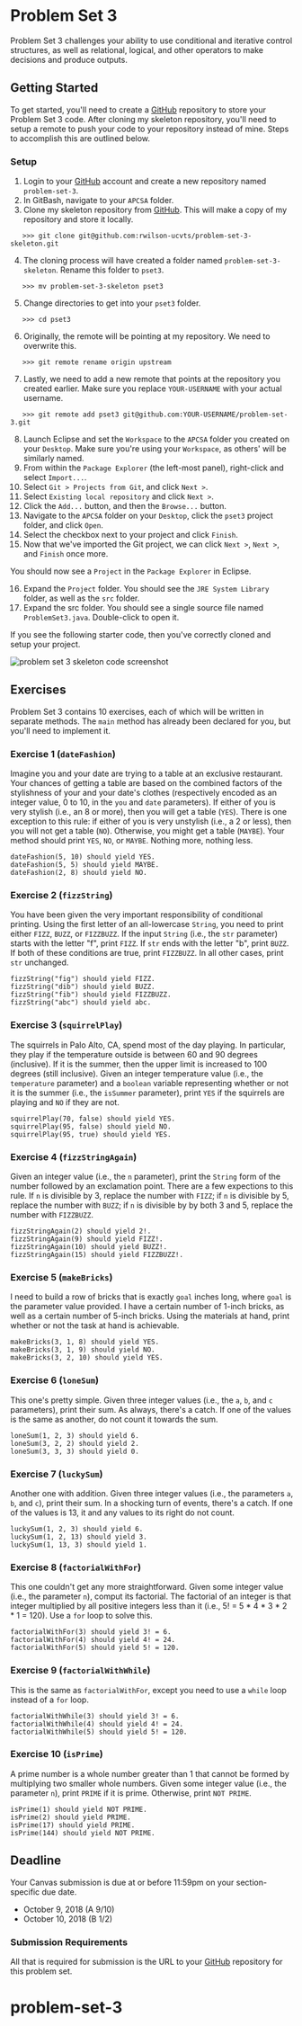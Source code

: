 # Problem Set 3

Problem Set 3 challenges your ability to use conditional and iterative control structures, as well as relational, logical, and other operators to make decisions and produce outputs.

## Getting Started

To get started, you'll need to create a [GitHub](https://github.com/) repository to store your Problem Set 3 code. After cloning my skeleton repository, you'll need to setup a remote to push your code to your repository instead of mine. Steps to accomplish this are outlined below.

### Setup

01. Login to your [GitHub](https://github.com/) account and create a new repository named ```problem-set-3```.
02. In GitBash, navigate to your ```APCSA``` folder.
03. Clone my skeleton repository from [GitHub](https://github.com/). This will make a copy of my repository and store it locally.
```
   >>> git clone git@github.com:rwilson-ucvts/problem-set-3-skeleton.git
```
04. The cloning process will have created a folder named ```problem-set-3-skeleton```. Rename this folder to ```pset3```.
```
   >>> mv problem-set-3-skeleton pset3
```
05. Change directories to get into your ```pset3``` folder.
```
   >>> cd pset3
```
06. Originally, the remote will be pointing at my repository. We need to overwrite this.
```
   >>> git remote rename origin upstream
```
07. Lastly, we need to add a new remote that points at the repository you created earlier. Make sure you replace ```YOUR-USERNAME``` with your actual username.
```
   >>> git remote add pset3 git@github.com:YOUR-USERNAME/problem-set-3.git
```
08. Launch Eclipse and set the ```Workspace``` to the ```APCSA``` folder you created on your ```Desktop```. Make sure you're using your ```Workspace```, as others' will be similarly named.
09. From within the ```Package Explorer``` (the left-most panel), right-click and select ```Import...```.
10. Select ```Git > Projects from Git```, and click ```Next >```.
11. Select ```Existing local repository``` and click ```Next >```.
12. Click the ```Add...``` button, and then the ```Browse...``` button.
13. Navigate to the ```APCSA``` folder on your ```Desktop```, click the ```pset3``` project folder, and click ```Open```.
14. Select the checkbox next to your project and click ```Finish```.
15. Now that we've imported the Git project, we can click ```Next >```, ```Next >```, and ```Finish``` once more.

You should now see a ```Project``` in the ```Package Explorer``` in Eclipse.

16. Expand the ```Project``` folder. You should see the ```JRE System Library``` folder, as well as the ```src``` folder.
17. Expand the src folder. You should see a single source file named ```ProblemSet3.java```. Double-click to open it.

If you see the following starter code, then you've correctly cloned and setup your project.

![problem set 3 skeleton code screenshot](https://www.ucvts.tec.nj.us/cms/lib/NJ03001805/Centricity/domain/760/apcsa-images/pset3-skeleton.png)

## Exercises

Problem Set 3 contains 10 exercises, each of which will be written in separate methods. The ```main``` method has already been declared for you, but you'll need to implement it.

### Exercise 1 (```dateFashion```)

Imagine you and your date are trying to a table at an exclusive restaurant. Your chances of getting a table are based on the combined factors of the stylishness of your and your date's clothes (respectively encoded as an integer value, 0 to 10, in the ```you``` and ```date``` parameters). If either of you is very stylish (i.e., an 8 or more), then you will get a table (```YES```). There is one exception to this rule: if either of you is very unstylish (i.e., a 2 or less), then you will not get a table (```NO```). Otherwise, you might get a table (```MAYBE```). Your method should print ```YES```, ```NO```, or ```MAYBE```. Nothing more, nothing less.

```
dateFashion(5, 10) should yield YES.
dateFashion(5, 5) should yield MAYBE.
dateFashion(2, 8) should yield NO.
```

### Exercise 2 (```fizzString```)

You have been given the very important responsibility of conditional printing. Using the first letter of an all-lowercase ```String```, you need to print either ```FIZZ```, ```BUZZ```, or ```FIZZBUZZ```. If the input ```String``` (i.e., the ```str``` parameter) starts with the letter "f", print ```FIZZ```. If ```str``` ends with the letter "b", print ```BUZZ```. If both of these conditions are true, print ```FIZZBUZZ```. In all other cases, print ```str``` unchanged.

```
fizzString("fig") should yield FIZZ.
fizzString("dib") should yield BUZZ.
fizzString("fib") should yield FIZZBUZZ.
fizzString("abc") should yield abc.
```

### Exercise 3 (```squirrelPlay```)

The squirrels in Palo Alto, CA, spend most of the day playing. In particular, they play if the temperature outside is between 60 and 90 degrees (inclusive). If it is the summer, then the upper limit is increased to 100 degrees (still inclusive). Given an integer temperature value (i.e., the ```temperature``` parameter) and a ```boolean``` variable representing whether or not it is the summer (i.e., the ```isSummer``` parameter), print ```YES``` if the squirrels are playing and ```NO``` if they are not.

```
squirrelPlay(70, false) should yield YES.
squirrelPlay(95, false) should yield NO.
squirrelPlay(95, true) should yield YES.
```

### Exercise 4 (```fizzStringAgain```)

Given an integer value (i.e., the ```n``` parameter), print the ```String``` form of the number followed by an exclamation point. There are a few expections to this rule. If ```n``` is divisible by 3, replace the number with ```FIZZ```; if ```n``` is divisible by 5, replace the number with ```BUZZ```; if ```n``` is divisible by by both 3 and 5, replace the number with ```FIZZBUZZ```.

```
fizzStringAgain(2) should yield 2!.
fizzStringAgain(9) should yield FIZZ!.
fizzStringAgain(10) should yield BUZZ!.
fizzStringAgain(15) should yield FIZZBUZZ!.
```

### Exercise 5 (```makeBricks```)

I need to build a row of bricks that is exactly ```goal``` inches long, where ```goal``` is the parameter value provided. I have a certain number of 1-inch bricks, as well as a certain number of 5-inch bricks. Using the materials at hand, print whether or not the task at hand is achievable.

```
makeBricks(3, 1, 8) should yield YES.
makeBricks(3, 1, 9) should yield NO.
makeBricks(3, 2, 10) should yield YES.
```

### Exercise 6 (```loneSum```)

This one's pretty simple. Given three integer values (i.e., the ```a```, ```b```, and ```c``` parameters), print their sum. As always, there's a catch. If one of the values is the same as another, do not count it towards the sum.

```
loneSum(1, 2, 3) should yield 6.
loneSum(3, 2, 2) should yield 2.
loneSum(3, 3, 3) should yield 0.
```

### Exercise 7 (```luckySum```)

Another one with addition. Given three integer values (i.e., the parameters ```a```, ```b```, and ```c```), print their sum. In a shocking turn of events, there's a catch. If one of the values is 13, it and any values to its right do not count.

```
luckySum(1, 2, 3) should yield 6.
luckySum(1, 2, 13) should yield 3.
luckySum(1, 13, 3) should yield 1.
```

### Exercise 8 (```factorialWithFor```)

This one couldn't get any more straightforward. Given some integer value (i.e., the parameter ```n```), comput its factorial. The factorial of an integer is that integer multiplied by all positive integers less than it (i.e., 5! = 5 * 4 * 3 * 2 * 1 = 120). Use a ```for``` loop to solve this.

```
factorialWithFor(3) should yield 3! = 6.
factorialWithFor(4) should yield 4! = 24.
factorialWithFor(5) should yield 5! = 120.
```

### Exercise 9 (```factorialWithWhile```)

This is the same as ```factorialWithFor```, except you need to use a ```while``` loop instead of a ```for``` loop.

```
factorialWithWhile(3) should yield 3! = 6.
factorialWithWhile(4) should yield 4! = 24.
factorialWithWhile(5) should yield 5! = 120.
```

### Exercise 10 (```isPrime```)

A prime number is a whole number greater than 1 that cannot be formed by multiplying two smaller whole numbers. Given some integer value (i.e., the parameter ```n```), print ```PRIME``` if it is prime. Otherwise, print ```NOT PRIME```.

```
isPrime(1) should yield NOT PRIME.
isPrime(2) should yield PRIME.
isPrime(17) should yield PRIME.
isPrime(144) should yield NOT PRIME.
```

## Deadline

Your Canvas submission is due at or before 11:59pm on your section-specific due date.
* October 9, 2018 (A 9/10)
* October 10, 2018 (B 1/2)

### Submission Requirements

All that is required for submission is the URL to your [GitHub](https://github.com/) repository for this problem set.
# problem-set-3
